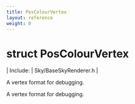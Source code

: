 ```yaml
---
title: PosColourVertex
layout: reference
weight: 0
---
```

struct PosColourVertex
===

| Include: | Sky/BaseSkyRenderer.h |

A vertex format for debugging.
  



A vertex format for debugging.
  

